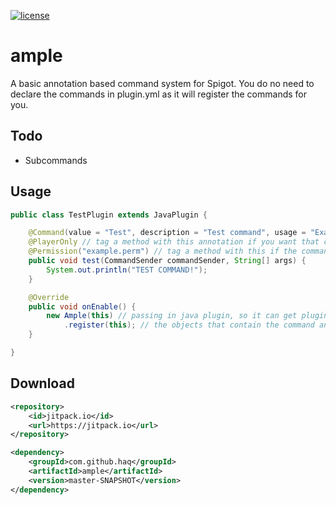 [![license](https://img.shields.io/github/license/mashape/apistatus.svg) ](LICENSE)

# ample
A basic annotation based command system for Spigot. You do no need to declare the commands in plugin.yml as it will register the commands for you.

## Todo
* Subcommands

## Usage
```java
public class TestPlugin extends JavaPlugin {

    @Command(value = "Test", description = "Test command", usage = "Example usage.", alias = {"tst","t"}) //every command method needs this annotation
    @PlayerOnly // tag a method with this annotation if you want that command to be run by a player only
    @Permission("example.perm") // tag a method with this if the command has a permission requirement
    public void test(CommandSender commandSender, String[] args) {
        System.out.println("TEST COMMAND!");
    }

    @Override
    public void onEnable() {
        new Ample(this) // passing in java plugin, so it can get plugin name
            .register(this); // the objects that contain the command annotated methods
    }

}
```

## Download
```xml
<repository>
    <id>jitpack.io</id>
    <url>https://jitpack.io</url>
</repository>
```
```xml
<dependency> 
    <groupId>com.github.haq</groupId> 
    <artifactId>ample</artifactId> 
    <version>master-SNAPSHOT</version> 
</dependency>
```